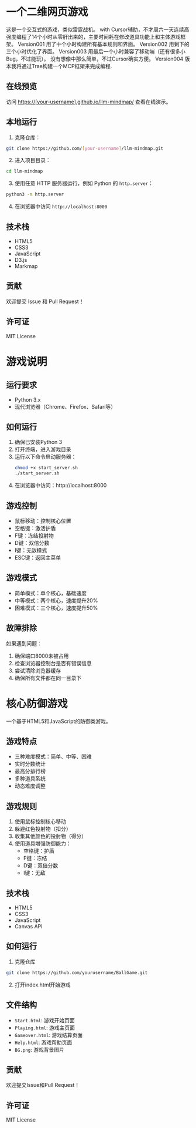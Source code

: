 # 一个二维网页游戏

这是一个交互式的游戏，类似雷霆战机。
with Cursor辅助，不才周六一天连续高强度编程了14个小时从零肝出来的，主要时间耗在修改道具功能上和主体游戏框架。
Version001 用了十个小时构建所有基本规则和界面。
Version002 用剩下的三个小时优化了界面。
Version003 用最后一个小时兼容了移动端（还有很多小Bug，不过能玩）。
没有想像中那么简单，不过Cursor确实方便。
Version004 版本我将通过Trae构建一个MCP框架来完成编程.

## 在线预览

访问 [https://[your-username].github.io/llm-mindmap/](https://[your-username].github.io/llm-mindmap/) 查看在线演示。

## 本地运行

1. 克隆仓库：
```bash
git clone https://github.com/[your-username]/llm-mindmap.git
```

2. 进入项目目录：
```bash
cd llm-mindmap
```

3. 使用任意 HTTP 服务器运行，例如 Python 的 `http.server`：
```bash
python3 -m http.server
```

4. 在浏览器中访问 `http://localhost:8000`

## 技术栈

- HTML5
- CSS3
- JavaScript
- D3.js
- Markmap

## 贡献

欢迎提交 Issue 和 Pull Request！

## 许可证

MIT License

# 游戏说明

## 运行要求
- Python 3.x
- 现代浏览器（Chrome、Firefox、Safari等）

## 如何运行
1. 确保已安装Python 3
2. 打开终端，进入游戏目录
3. 运行以下命令启动服务器：
   ```bash
   chmod +x start_server.sh
   ./start_server.sh
   ```
4. 在浏览器中访问：http://localhost:8000

## 游戏控制
- 鼠标移动：控制核心位置
- 空格键：激活护盾
- F键：冻结投射物
- D键：双倍分数
- I键：无敌模式
- ESC键：返回主菜单

## 游戏模式
- 简单模式：单个核心，基础速度
- 中等模式：两个核心，速度提升20%
- 困难模式：三个核心，速度提升50%

## 故障排除
如果遇到问题：
1. 确保端口8000未被占用
2. 检查浏览器控制台是否有错误信息
3. 尝试清除浏览器缓存
4. 确保所有文件都在同一目录下

# 核心防御游戏

一个基于HTML5和JavaScript的防御类游戏。

## 游戏特点

- 三种难度模式：简单、中等、困难
- 实时分数统计
- 最高分排行榜
- 多种道具系统
- 动态难度调整

## 游戏规则

1. 使用鼠标控制核心移动
2. 躲避红色投射物（扣分）
3. 收集其他颜色的投射物（得分）
4. 使用道具增强防御能力：
   - 空格键：护盾
   - F键：冻结
   - D键：双倍分数
   - I键：无敌

## 技术栈

- HTML5
- CSS3
- JavaScript
- Canvas API

## 如何运行

1. 克隆仓库
```bash
git clone https://github.com/yourusername/BallGame.git
```

2. 打开index.html开始游戏

## 文件结构

- `Start.html`: 游戏开始页面
- `Playing.html`: 游戏主页面
- `Gameover.html`: 游戏结算页面
- `Help.html`: 游戏帮助页面
- `BG.png`: 游戏背景图片

## 贡献

欢迎提交Issue和Pull Request！

## 许可证

MIT License 
